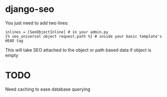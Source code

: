 django-seo
==========

You just need to add two lines:

    inlines = [SeoObjectInline] # in your admin.py
    {% seo_universal object request.path %} # inside your basic template's HEAD tag

This will take SEO attached to the object or path based data if object is empty

TODO
====

Need caching to ease database querying